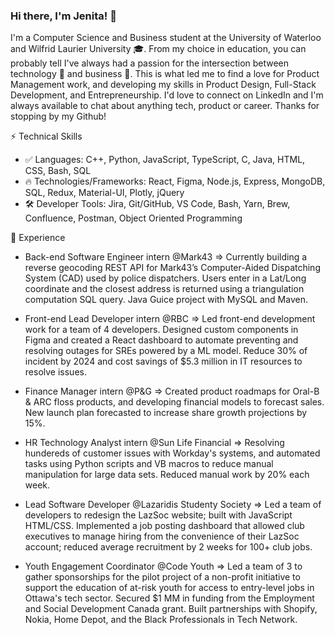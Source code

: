 ### Hi there, I'm Jenita! 👋
I'm a Computer Science and Business student at the University of Waterloo and Wilfrid Laurier University 🎓. From my choice in education, you can probably tell I've always had a passion for the intersection between technology 🤖 and business 💼. This is what led me to find a love for Product Management work, and developing my skills in Product Design, Full-Stack Development, and Entrepreneurship. I'd love to connect on LinkedIn and I'm always available to chat about anything tech, product or career. Thanks for stopping by my Github!

⚡ Technical Skills

* ✅ Languages: C++, Python, JavaScript, TypeScript, C, Java, HTML, CSS, Bash, SQL
* 🔥 Technologies/Frameworks: React, Figma, Node.js, Express, MongoDB, SQL, Redux, Material-UI, Plotly, jQuery
* 🛠️ Developer Tools: Jira, Git/GitHub, VS Code, Bash, Yarn, Brew, Confluence, Postman, Object Oriented Programming

🚀 Experience
* Back-end Software Engineer intern @Mark43 => Currently building a reverse geocoding REST API for Mark43’s Computer-Aided Dispatching System (CAD) used by police
dispatchers. Users enter in a Lat/Long coordinate and the closest address is returned using a triangulation computation SQL query. Java Guice project with MySQL and Maven.

* Front-end Lead Developer intern @RBC => Led front-end development work for a team of 4 developers. Designed custom components in Figma and created a React dashboard to automate preventing and resolving outages for SREs powered by a ML model. Reduce 30% of incident by 2024 and cost savings of $5.3 million in IT resources to resolve issues.

* Finance Manager intern @P&G => Created product roadmaps for Oral-B & ARC floss products, and developing financial models to forecast sales. New launch plan forecasted to increase share growth projections by 15%.

* HR Technology Analyst intern @Sun Life Financial => Resolving hundereds of customer issues with Workday's systems, and automated tasks using Python scripts and VB macros to reduce manual manipulation for large data sets. Reduced manual work by 20% each week.

* Lead Software Developer @Lazaridis Studenty Society => Led a team of developers to redesign the LazSoc website; built with JavaScript HTML/CSS. Implemented a job posting dashboard that allowed club executives to manage hiring from the convenience of their LazSoc account; reduced average recruitment by 2 weeks for 100+ club jobs.

* Youth Engagement Coordinator @Code Youth => Led a team of 3 to gather sponsorships for the pilot project of a non-profit initiative to support the education of at-risk youth for access to entry-level jobs in Ottawa's tech sector. Secured $1 MM in funding from the Employment and Social Development Canada grant. Built partnerships with Shopify, Nokia, Home Depot, and the Black Professionals in Tech Network.

